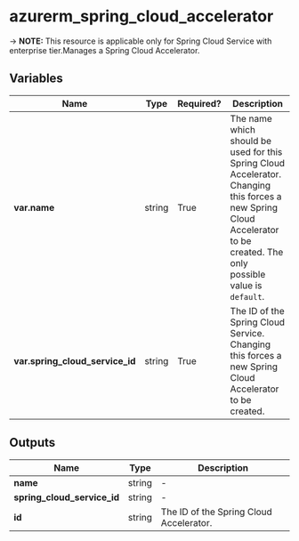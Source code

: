 # azurerm_spring_cloud_accelerator

-> **NOTE:** This resource is applicable only for Spring Cloud Service with enterprise tier.Manages a Spring Cloud Accelerator.

## Variables

| Name | Type | Required? |  Description |
| ---- | ---- | --------- |  ----------- |
| **var.name** | string | True | The name which should be used for this Spring Cloud Accelerator. Changing this forces a new Spring Cloud Accelerator to be created. The only possible value is `default`. | 
| **var.spring_cloud_service_id** | string | True | The ID of the Spring Cloud Service. Changing this forces a new Spring Cloud Accelerator to be created. | 



## Outputs

| Name | Type | Description |
| ---- | ---- | --------- | 
| **name** | string  | - | 
| **spring_cloud_service_id** | string  | - | 
| **id** | string  | The ID of the Spring Cloud Accelerator. | 